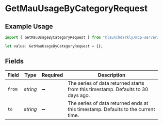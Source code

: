 # GetMauUsageByCategoryRequest

## Example Usage

```typescript
import { GetMauUsageByCategoryRequest } from "@launchdarkly/mcp-server/models/operations";

let value: GetMauUsageByCategoryRequest = {};
```

## Fields

| Field                                                                             | Type                                                                              | Required                                                                          | Description                                                                       |
| --------------------------------------------------------------------------------- | --------------------------------------------------------------------------------- | --------------------------------------------------------------------------------- | --------------------------------------------------------------------------------- |
| `from`                                                                            | *string*                                                                          | :heavy_minus_sign:                                                                | The series of data returned starts from this timestamp. Defaults to 30 days ago.  |
| `to`                                                                              | *string*                                                                          | :heavy_minus_sign:                                                                | The series of data returned ends at this timestamp. Defaults to the current time. |